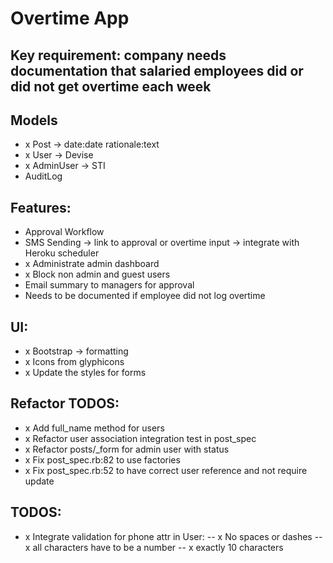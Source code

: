 # Overtime App

## Key requirement: company needs documentation that salaried employees did or did not get overtime each week

## Models
- x Post -> date:date rationale:text
- x User -> Devise
- x AdminUser -> STI
- AuditLog

## Features:
- Approval Workflow
- SMS Sending -> link to approval or overtime input -> integrate with Heroku scheduler
- x Administrate admin dashboard
- x Block non admin and guest users
- Email summary to managers for approval
- Needs to be documented if employee did not log overtime

## UI:
- x Bootstrap -> formatting
- x Icons from glyphicons
- x Update the styles for forms

## Refactor TODOS:
- x Add full_name method for users
- x Refactor user association integration test in post_spec
- x Refactor posts/_form for admin user with status
- x Fix post_spec.rb:82 to use factories
- x Fix post_spec.rb:52 to have correct user reference and not require update

## TODOS:
- x Integrate validation for phone attr in User:
-- x No spaces or dashes
-- x all characters have to be a number
-- x exactly 10 characters